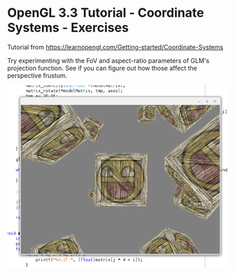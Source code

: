 # OpenGL 3.3 Tutorial - Coordinate Systems - Exercises

Tutorial from https://learnopengl.com/Getting-started/Coordinate-Systems

Try experimenting with the FoV and aspect-ratio parameters of GLM's projection function. 
See if you can figure out how those affect the perspective frustum.

![alt text](https://github.com/tapin13/openGL-3-3-examples/blob/master/tutorial62_ten_3dcubes/Screenshot.png)

